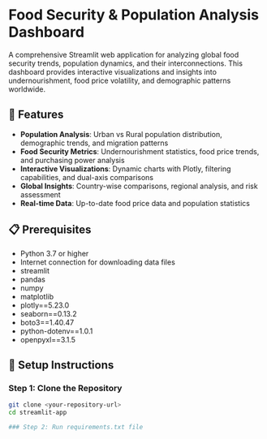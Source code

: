 # Food Security & Population Analysis Dashboard

A comprehensive Streamlit web application for analyzing global food security trends, population dynamics, and their interconnections. This dashboard provides interactive visualizations and insights into undernourishment, food price volatility, and demographic patterns worldwide.

## 🌟 Features

- **Population Analysis**: Urban vs Rural population distribution, demographic trends, and migration patterns
- **Food Security Metrics**: Undernourishment statistics, food price trends, and purchasing power analysis
- **Interactive Visualizations**: Dynamic charts with Plotly, filtering capabilities, and dual-axis comparisons
- **Global Insights**: Country-wise comparisons, regional analysis, and risk assessment
- **Real-time Data**: Up-to-date food price data and population statistics

## 📋 Prerequisites

- Python 3.7 or higher
- Internet connection for downloading data files
- streamlit
- pandas
- numpy
- matplotlib
- plotly==5.23.0
- seaborn==0.13.2
- boto3==1.40.47
- python-dotenv==1.0.1
- openpyxl==3.1.5

## 🚀 Setup Instructions

### Step 1: Clone the Repository
```bash
git clone <your-repository-url>
cd streamlit-app

### Step 2: Run requirements.txt file

